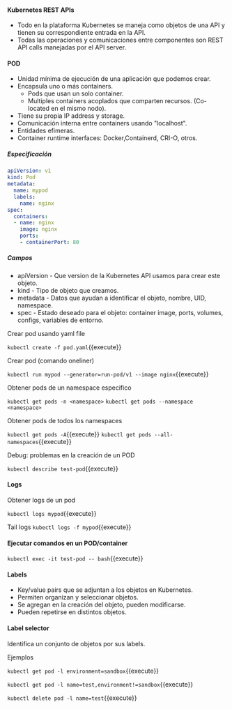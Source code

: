 #### Kubernetes REST APIs

- Todo en la plataforma Kubernetes se maneja como objetos de una API y tienen su correspondiente entrada en la API.
- Todas las operaciones y comunicaciones entre componentes son REST API calls manejadas por el API server.

#### POD

- Unidad mínima de ejecución de una aplicación que podemos crear.
- Encapsula uno o más containers.
  - Pods que usan un solo container.
  - Multiples containers acoplados que comparten recursos. (Co-located en el mismo nodo).
- Tiene su propia IP address y storage.
- Comunicación interna entre containers usando "localhost".
- Entidades efimeras.
- Container runtime interfaces: Docker,Containerd, CRI-O, otros.

##### Especificación

```yaml
apiVersion: v1
kind: Pod
metadata:
  name: mypod
  labels:
    name: nginx
spec:
  containers:
  - name: nginx
    image: nginx
    ports:
    - containerPort: 80
```

##### Campos

- apiVersion - Que version de la Kubernetes API usamos para crear este objeto.
- kind - Tipo de objeto que creamos.
- metadata - Datos que ayudan a identificar el objeto, nombre, UID, namespace.
- spec - Estado deseado para el objeto: container image, ports, volumes, configs, variables de entorno.

Crear pod usando yaml file

`kubectl create -f pod.yaml`{{execute}}

Crear pod (comando oneliner)

`kubectl run mypod --generator=run-pod/v1 --image nginx`{{execute}}

Obtener pods de un namespace especifico

`kubectl get pods -n <namespace>`
`kubectl get pods --namespace <namespace>`

Obtener pods de todos los namespaces

`kubectl get pods -A`{{execute}}
`kubectl get pods --all-namespaces`{{execute}}

Debug: problemas en la creación de un POD

`kubectl describe test-pod`{{execute}}

#### Logs

Obtener logs de un pod

`kubectl logs mypod`{{execute}}

Tail logs
`kubectl logs -f mypod`{{execute}}

#### Ejecutar comandos en un POD/container

`kubectl exec -it test-pod -- bash`{{execute}}

#### Labels

- Key/value pairs que se adjuntan a los objetos en Kubernetes.
- Permiten organizan y seleccionar objetos.
- Se agregan en la creación del objeto, pueden modificarse.
- Pueden repetirse en distintos objetos.

#### Label selector

Identifica un conjunto de objetos por sus labels.

Ejemplos

`kubectl get pod -l environment=sandbox`{{execute}}

`kubectl get pod -l name=test,environment!=sandbox`{{execute}}

`kubectl delete pod -l name=test`{{execute}}
